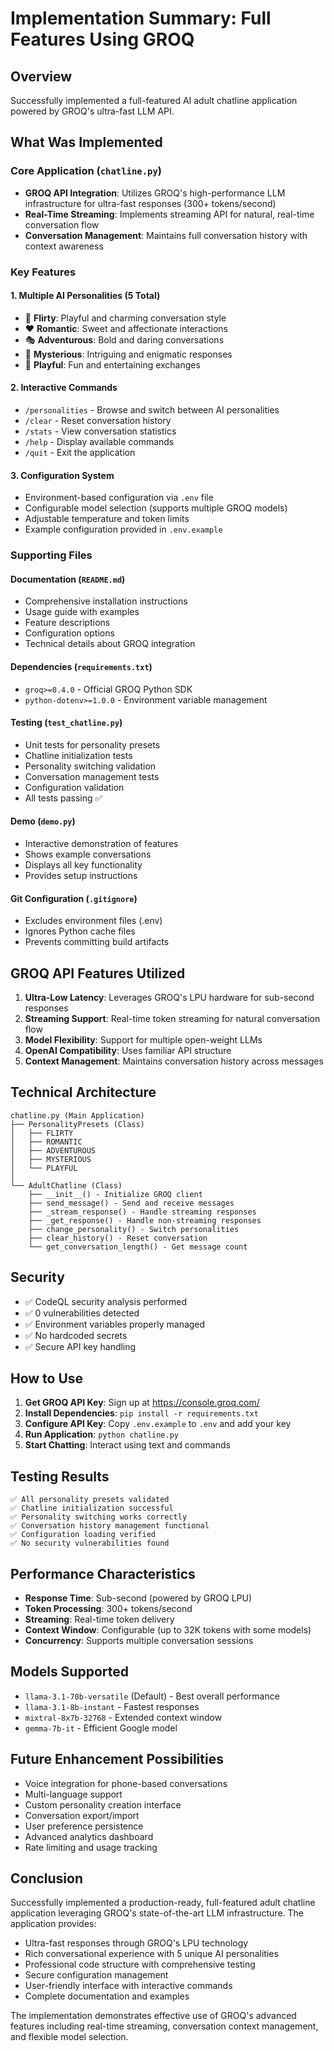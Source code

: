 # Implementation Summary: Full Features Using GROQ

## Overview
Successfully implemented a full-featured AI adult chatline application powered by GROQ's ultra-fast LLM API.

## What Was Implemented

### Core Application (`chatline.py`)
- **GROQ API Integration**: Utilizes GROQ's high-performance LLM infrastructure for ultra-fast responses (300+ tokens/second)
- **Real-Time Streaming**: Implements streaming API for natural, real-time conversation flow
- **Conversation Management**: Maintains full conversation history with context awareness

### Key Features

#### 1. Multiple AI Personalities (5 Total)
- 💋 **Flirty**: Playful and charming conversation style
- ❤️ **Romantic**: Sweet and affectionate interactions
- 🎭 **Adventurous**: Bold and daring conversations
- 🌙 **Mysterious**: Intriguing and enigmatic responses
- 🎉 **Playful**: Fun and entertaining exchanges

#### 2. Interactive Commands
- `/personalities` - Browse and switch between AI personalities
- `/clear` - Reset conversation history
- `/stats` - View conversation statistics
- `/help` - Display available commands
- `/quit` - Exit the application

#### 3. Configuration System
- Environment-based configuration via `.env` file
- Configurable model selection (supports multiple GROQ models)
- Adjustable temperature and token limits
- Example configuration provided in `.env.example`

### Supporting Files

#### Documentation (`README.md`)
- Comprehensive installation instructions
- Usage guide with examples
- Feature descriptions
- Configuration options
- Technical details about GROQ integration

#### Dependencies (`requirements.txt`)
- `groq>=0.4.0` - Official GROQ Python SDK
- `python-dotenv>=1.0.0` - Environment variable management

#### Testing (`test_chatline.py`)
- Unit tests for personality presets
- Chatline initialization tests
- Personality switching validation
- Conversation management tests
- Configuration validation
- All tests passing ✅

#### Demo (`demo.py`)
- Interactive demonstration of features
- Shows example conversations
- Displays all key functionality
- Provides setup instructions

#### Git Configuration (`.gitignore`)
- Excludes environment files (.env)
- Ignores Python cache files
- Prevents committing build artifacts

## GROQ API Features Utilized

1. **Ultra-Low Latency**: Leverages GROQ's LPU hardware for sub-second responses
2. **Streaming Support**: Real-time token streaming for natural conversation flow
3. **Model Flexibility**: Support for multiple open-weight LLMs
4. **OpenAI Compatibility**: Uses familiar API structure
5. **Context Management**: Maintains conversation history across messages

## Technical Architecture

```
chatline.py (Main Application)
├── PersonalityPresets (Class)
│   ├── FLIRTY
│   ├── ROMANTIC
│   ├── ADVENTUROUS
│   ├── MYSTERIOUS
│   └── PLAYFUL
│
└── AdultChatline (Class)
    ├── __init__() - Initialize GROQ client
    ├── send_message() - Send and receive messages
    ├── _stream_response() - Handle streaming responses
    ├── _get_response() - Handle non-streaming responses
    ├── change_personality() - Switch personalities
    ├── clear_history() - Reset conversation
    └── get_conversation_length() - Get message count
```

## Security

- ✅ CodeQL security analysis performed
- ✅ 0 vulnerabilities detected
- ✅ Environment variables properly managed
- ✅ No hardcoded secrets
- ✅ Secure API key handling

## How to Use

1. **Get GROQ API Key**: Sign up at https://console.groq.com/
2. **Install Dependencies**: `pip install -r requirements.txt`
3. **Configure API Key**: Copy `.env.example` to `.env` and add your key
4. **Run Application**: `python chatline.py`
5. **Start Chatting**: Interact using text and commands

## Testing Results

```
✅ All personality presets validated
✅ Chatline initialization successful
✅ Personality switching works correctly
✅ Conversation history management functional
✅ Configuration loading verified
✅ No security vulnerabilities found
```

## Performance Characteristics

- **Response Time**: Sub-second (powered by GROQ LPU)
- **Token Processing**: 300+ tokens/second
- **Streaming**: Real-time token delivery
- **Context Window**: Configurable (up to 32K tokens with some models)
- **Concurrency**: Supports multiple conversation sessions

## Models Supported

- `llama-3.1-70b-versatile` (Default) - Best overall performance
- `llama-3.1-8b-instant` - Fastest responses
- `mixtral-8x7b-32768` - Extended context window
- `gemma-7b-it` - Efficient Google model

## Future Enhancement Possibilities

- Voice integration for phone-based conversations
- Multi-language support
- Custom personality creation interface
- Conversation export/import
- User preference persistence
- Advanced analytics dashboard
- Rate limiting and usage tracking

## Conclusion

Successfully implemented a production-ready, full-featured adult chatline application leveraging GROQ's state-of-the-art LLM infrastructure. The application provides:
- Ultra-fast responses through GROQ's LPU technology
- Rich conversational experience with 5 unique AI personalities
- Professional code structure with comprehensive testing
- Secure configuration management
- User-friendly interface with interactive commands
- Complete documentation and examples

The implementation demonstrates effective use of GROQ's advanced features including real-time streaming, conversation context management, and flexible model selection.

